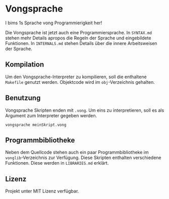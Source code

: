 # Vongsprache
I bims 1s Sprache vong Programmierigkeit her!

Die Vongsprache ist jetzt auch eine Programmiersprache. In `SYNTAX.md` stehen mehr Details apropos die Regeln der Sprache und eingebildete Funktionen. In `INTERNALS.md` stehen Details über die innere Arbeitsweisen der Sprache.

## Kompilation

Um den Vongsprache-Interpreter zu kompilieren, soll die enthaltene `Makefile` genutzt werden. Objektcode wird im `obj`-Verzeichnis gehalten.

## Benutzung

Vongsprache Skripten enden mit `.vong`. Um eins zu interpretieren, soll es als Argument zum Interpreter gegeben werden.
```
vongsprache meinSkript.vong
```

## Programmbibliotheke

Neben dem Quellcode stehen auch ein paar Programmbibliotheke im `vonglib`-Verzeichnis zur Verfügung. Diese Skripten enthalten verschiedene Funktionen. Diese werden in `LIBRARIES.md` erklärt.

## Lizenz

Projekt unter MIT Lizenz verfügbar.
